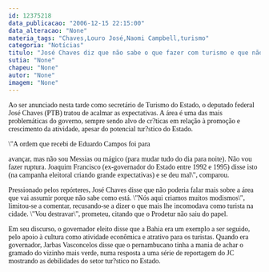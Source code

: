 ```yaml
---
id: 12375218
data_publicacao: "2006-12-15 22:15:00"
data_alteracao: "None"
materia_tags: "Chaves,Louro José,Naomi Campbell,turismo"
categoria: "Notícias"
titulo: "José Chaves diz que não sabe o que fazer com turismo e que não vai fazer mágica nem milagre"
sutia: "None"
chapeu: "None"
autor: "None"
imagem: "None"
---
```

<p><P><FONT face=Verdana>Ao ser anunciado nesta tarde como secretário de Turismo do Estado, o deputado federal José Chaves (PTB) tratou de acalmar as expectativas. A área é uma das mais problemáticas do governo, sempre sendo alvo de cr?ticas em relação à promoção e crescimento da atividade, apesar do potencial tur?stico do Estado.</FONT></P></p>
<p><P><FONT face=Verdana>\"A ordem que recebi de Eduardo Campos foi para</p>
<p> avançar, mas não sou Messias ou mágico (para mudar tudo do dia para noite). Não vou fazer ruptura. Joaquim Francisco (ex-governador do Estado entre 1992 e 1995) disse isto (na campanha eleitoral criando grande expectativas) e se deu mal\", comparou.</FONT></P></p>
<p><P><FONT face=Verdana>Pressionado pelos repórteres, José Chaves disse que não poderia falar mais sobre a área que vai assumir porque não sabe como está. \"Nós aqui criamos muitos modismos\", limitou-se a comentar, recusando-se a dizer o que mais lhe incomodava como turista na cidade. \"Vou destravar\", prometeu, citando que o Prodetur não saiu do papel.</FONT></P></p>
<p><P><FONT face=Verdana>Em seu discurso, o governador eleito disse que&nbsp;a Bahia era um exemplo a ser seguido, pelo apoio à cultura como atividade econômica e atrativo para os turistas. Quando era governador, Jarbas Vasconcelos disse que o pernambucano tinha a mania de achar o gramado do vizinho mais verde, numa resposta a uma série de reportagem do JC mostrando as debilidades do setor tur?stico no Estado.</FONT></P> </p>

